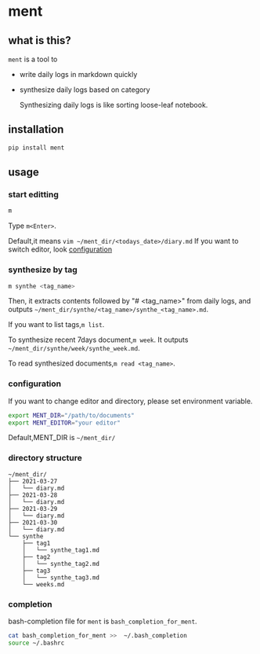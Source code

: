 # ment

## what is this?

`ment` is a tool to

- write daily logs in markdown quickly
- synthesize daily logs based on category

    Synthesizing daily logs is like sorting loose-leaf notebook.


## installation

```sh
pip install ment
```

## usage

### start editting

```sh
m
```

Type `m<Enter>`.

Default,it means `vim ~/ment_dir/<todays_date>/diary.md`
If you want to switch editor, look [configuration](#configuration)


### synthesize by tag

```sh
m synthe <tag_name>
```

Then, it extracts contents followed by "# <tag_name>" from daily logs,
and outputs `~/ment_dir/synthe/<tag_name>/synthe_<tag_name>.md`.

If you want to list tags,`m list`.

To synthesize recent 7days document,`m week`.
It outputs `~/ment_dir/synthe/week/synthe_week.md`.

To read synthesized documents,`m read <tag_name>`.

### configuration

If you want to change editor and directory, please set environment variable.

```sh
export MENT_DIR="/path/to/documents" 
export MENT_EDITOR="your editor"
```

Default,MENT_DIR is `~/ment_dir/`

### directory structure

```text
~/ment_dir/
├── 2021-03-27
│   └── diary.md
├── 2021-03-28
│   └── diary.md
├── 2021-03-29
│   └── diary.md
├── 2021-03-30
│   └── diary.md
└── synthe
    ├── tag1
    │   └── synthe_tag1.md
    ├── tag2
    │   └── synthe_tag2.md
    ├── tag3
    │   └── synthe_tag3.md
    └── weeks.md

```


### completion

bash-completion file for `ment` is `bash_completion_for_ment`.


```sh
cat bash_completion_for_ment >>  ~/.bash_completion
source ~/.bashrc
```

